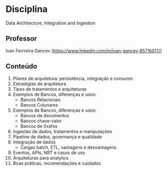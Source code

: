 # Disciplina
Data Architecture, Integration and Ingestion

## Professor
Ivan Ferrreira Gancev (https://www.linkedin.com/in/ivan-gancev-8571b017/)

## Conteúdo
1. Pilares de arquitetura: persistência, integração e consumo
2. Estratégias de arquitetura
3. Tipos de tratamentos e arquiteturas
4. Exemplos de Bancos, diferenças e usos:
    - Bancos Relacionais
    - Bancos Colunares
5. Exemplos de Bancos, diferenças e usos:
    - Bancos de documentos
    - Bancos chave-valor
    - Bancos de Grafos
6. Ingestão de dados, tratamentos e manipulações
8. Pipeline de dados, governança e qualidade
9. Integração de dados
    - Cargas batch, ETL, vantagens e desvantagens
10. Eventos, APIs, NRT e casos de uso
11. Arquiteturas para analytics
12. Boas práticas, recomendações e cuidados



